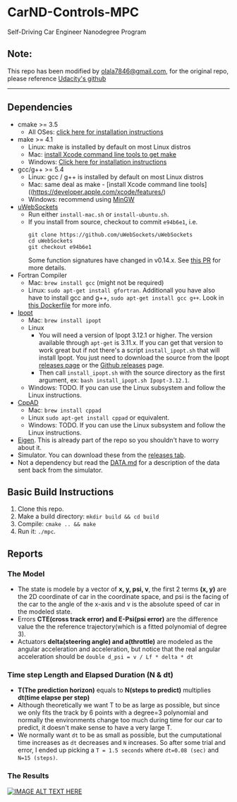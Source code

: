 # CarND-Controls-MPC
Self-Driving Car Engineer Nanodegree Program

## Note:
This repo has been modified by olala7846@gmail.com, for the original repo, please reference [Udacity's github](https://github.com/udacity/CarND-MPC-Project)


---

## Dependencies

* cmake >= 3.5
  * All OSes: [click here for installation instructions](https://cmake.org/install/)
* make >= 4.1
  * Linux: make is installed by default on most Linux distros
  * Mac: [install Xcode command line tools to get make](https://developer.apple.com/xcode/features/)
  * Windows: [Click here for installation instructions](http://gnuwin32.sourceforge.net/packages/make.htm)
* gcc/g++ >= 5.4
  * Linux: gcc / g++ is installed by default on most Linux distros
  * Mac: same deal as make - [install Xcode command line tools]((https://developer.apple.com/xcode/features/)
  * Windows: recommend using [MinGW](http://www.mingw.org/)
* [uWebSockets](https://github.com/uWebSockets/uWebSockets)
  * Run either `install-mac.sh` or `install-ubuntu.sh`.
  * If you install from source, checkout to commit `e94b6e1`, i.e.
    ```
    git clone https://github.com/uWebSockets/uWebSockets
    cd uWebSockets
    git checkout e94b6e1
    ```
    Some function signatures have changed in v0.14.x. See [this PR](https://github.com/udacity/CarND-MPC-Project/pull/3) for more details.
* Fortran Compiler
  * Mac: `brew install gcc` (might not be required)
  * Linux: `sudo apt-get install gfortran`. Additionall you have also have to install gcc and g++, `sudo apt-get install gcc g++`. Look in [this Dockerfile](https://github.com/udacity/CarND-MPC-Quizzes/blob/master/Dockerfile) for more info.
* [Ipopt](https://projects.coin-or.org/Ipopt)
  * Mac: `brew install ipopt`
  * Linux
    * You will need a version of Ipopt 3.12.1 or higher. The version available through `apt-get` is 3.11.x. If you can get that version to work great but if not there's a script `install_ipopt.sh` that will install Ipopt. You just need to download the source from the Ipopt [releases page](https://www.coin-or.org/download/source/Ipopt/) or the [Github releases](https://github.com/coin-or/Ipopt/releases) page.
    * Then call `install_ipopt.sh` with the source directory as the first argument, ex: `bash install_ipopt.sh Ipopt-3.12.1`.
  * Windows: TODO. If you can use the Linux subsystem and follow the Linux instructions.
* [CppAD](https://www.coin-or.org/CppAD/)
  * Mac: `brew install cppad`
  * Linux `sudo apt-get install cppad` or equivalent.
  * Windows: TODO. If you can use the Linux subsystem and follow the Linux instructions.
* [Eigen](http://eigen.tuxfamily.org/index.php?title=Main_Page). This is already part of the repo so you shouldn't have to worry about it.
* Simulator. You can download these from the [releases tab](https://github.com/udacity/self-driving-car-sim/releases).
* Not a dependency but read the [DATA.md](./DATA.md) for a description of the data sent back from the simulator.


## Basic Build Instructions


1. Clone this repo.
2. Make a build directory: `mkdir build && cd build`
3. Compile: `cmake .. && make`
4. Run it: `./mpc`.

## Reports

### The Model

* The state is modele by a vector of **x, y, psi, v**, the first 2 terms **(x, y)** are the 2D coordinate of car in the coordinate space, and psi is the facing of the car to the angle of the x-axis and v is the absolute speed of car in the modeled state. 
* Errors **CTE(cross track error) and E-Psi(psi error)** are the difference value the the reference trajectory(which is a fitted polynomial of degree 3).
* Actuators **delta(steering angle) and a(throttle)** are modeled as the angular acceleration and acceleration, but notice that the real angular acceleration should be 
` double d_psi = v / Lf * delta * dt ` 

### Time step Length and Elapsed Duration (N & dt)

* **T(The prediction horizon)** equals to **N(steps to predict)** multiplies **dt(time elapse per step)**
* Although theoretically we want T to be as large as possible, but since we only fits the track by 6 points with a degree=3 polynomial and normally the environments change too much during time for our car to predict, it doesn't make sense to have a very large T.
* We normally want `dt` to be as small as possible, but the cumputational time increases as `dt` decreases and `N` increases. So after some trial and error, I ended up picking a `T = 1.5 seconds` where `dt=0.08 (sec)` and `N=15 (steps)`.

### The Results

[![IMAGE ALT TEXT HERE](https://img.youtube.com/vi/4mmgDeJEQNA/0.jpg)](https://www.youtube.com/watch?v=4mmgDeJEQNA)



